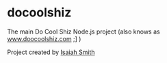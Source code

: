 # docoolshiz
The main Do Cool Shiz Node.js project (also knows as www.doocoolshiz.com ;] )



Project created by [Isaiah Smith](https://github.com/jordankid93)

